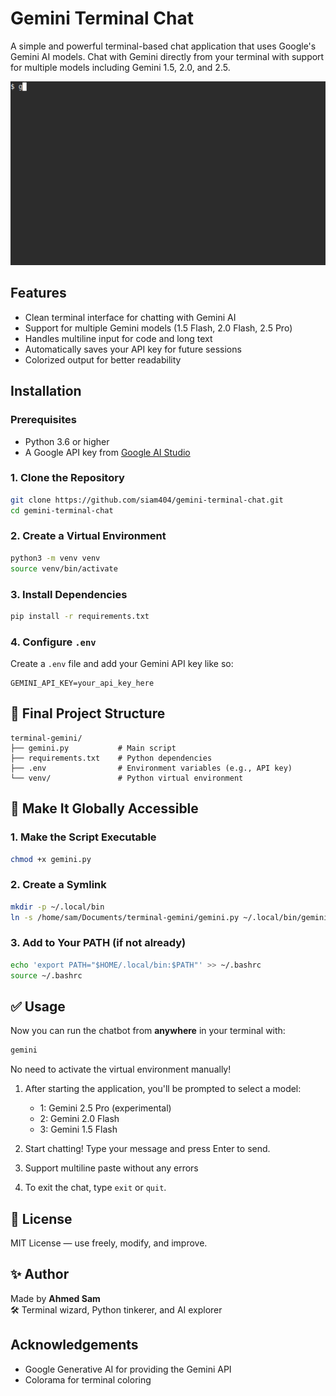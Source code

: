 # Gemini Terminal Chat

A simple and powerful terminal-based chat application that uses Google's Gemini AI models. Chat with Gemini directly from your terminal with support for multiple models including Gemini 1.5, 2.0, and 2.5.

![Demo](demo.gif)

## Features

- Clean terminal interface for chatting with Gemini AI
- Support for multiple Gemini models (1.5 Flash, 2.0 Flash, 2.5 Pro)
- Handles multiline input for code and long text
- Automatically saves your API key for future sessions
- Colorized output for better readability

## Installation

### Prerequisites

- Python 3.6 or higher
- A Google API key from [Google AI Studio](https://makersuite.google.com/app/apikey)


### 1. Clone the Repository

```bash
git clone https://github.com/siam404/gemini-terminal-chat.git
cd gemini-terminal-chat
```

### 2. Create a Virtual Environment

```bash
python3 -m venv venv
source venv/bin/activate
```

### 3. Install Dependencies

```bash
pip install -r requirements.txt
```

### 4. Configure `.env`

Create a `.env` file and add your Gemini API key like so:

```env
GEMINI_API_KEY=your_api_key_here
```

## 📁 Final Project Structure

```
terminal-gemini/
├── gemini.py           # Main script
├── requirements.txt    # Python dependencies
├── .env                # Environment variables (e.g., API key)
└── venv/               # Python virtual environment
```


## 🚀 Make It Globally Accessible


### 1. Make the Script Executable

```bash
chmod +x gemini.py
```

### 2. Create a Symlink

```bash
mkdir -p ~/.local/bin
ln -s /home/sam/Documents/terminal-gemini/gemini.py ~/.local/bin/gemini
```

### 3. Add to Your PATH (if not already)

```bash
echo 'export PATH="$HOME/.local/bin:$PATH"' >> ~/.bashrc
source ~/.bashrc
```

## ✅ Usage

Now you can run the chatbot from **anywhere** in your terminal with:

```bash
gemini
```
No need to activate the virtual environment manually!

1. After starting the application, you'll be prompted to select a model:
   - 1: Gemini 2.5 Pro (experimental)
   - 2: Gemini 2.0 Flash
   - 3: Gemini 1.5 Flash

2. Start chatting! Type your message and press Enter to send.

3. Support multiline paste without any errors

4. To exit the chat, type `exit` or `quit`.


## 📄 License

MIT License — use freely, modify, and improve.

## ✨ Author

Made by **Ahmed Sam**  
🛠️ Terminal wizard, Python tinkerer, and AI explorer

## Acknowledgements

- Google Generative AI for providing the Gemini API
- Colorama for terminal coloring 
